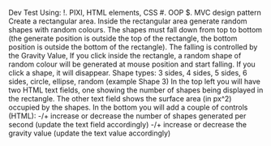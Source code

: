 Dev Test
Using:
!. PIXI, HTML elements, CSS #. OOP
$. MVC design pattern
Create a rectangular area.
Inside the rectangular area generate random shapes with random colours.
The shapes must fall down from top to bottom (the generate position is outside the top of the rectangle, the bottom position is outside the bottom of the rectangle). The falling is controlled by the Gravity Value,
If you click inside the rectangle, a random shape of random colour will be generated at mouse position and start falling.
If you click a shape, it will disappear.
Shape types: 3 sides, 4 sides, 5 sides, 6 sides, circle, ellipse, random (example Shape 3)
In the top left you will have two HTML text fields, one showing the number of shapes being displayed in the rectangle. The other text field shows the surface area (in px^2) occupied by the shapes.
In the bottom you will add a couple of controls (HTML):
-/+ increase or decrease the number of shapes generated per second (update the text field accordingly)
-/+ increase or decrease the gravity value (update the text value accordingly)